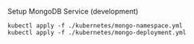 Setup MongoDB Service (development)

```
kubectl apply -f ./kubernetes/mongo-namespace.yml
kubectl apply -f ./kubernetes/mongo-deployment.yml
```
